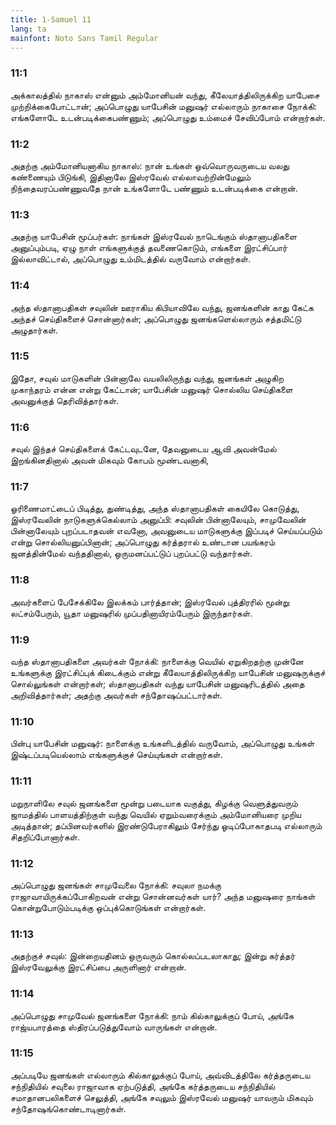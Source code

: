 ```yaml
---
title: 1-Samuel 11
lang: ta
mainfont: Noto Sans Tamil Regular
---
```


###  11:1

அக்காலத்தில் நாகாஸ் என்னும் அம்மோனியன் வந்து, கீலேயாத்திலிருக்கிற யாபேசை முற்றிக்கைபோட்டான்; அப்பொழுது யாபேசின் மனுஷர் எல்லாரும் நாகாசை நோக்கி: எங்களோடே உடன்படிக்கைபண்ணும்; அப்பொழுது உம்மைச் சேவிப்போம் என்றார்கள்.

###  11:2

அதற்கு அம்மோனியனாகிய நாகாஸ்: நான் உங்கள் ஒவ்வொருவருடைய வலது கண்ணையும் பிடுங்கி, இதினாலே இஸ்ரவேல் எல்லாவற்றின்மேலும் நிந்தைவரப்பண்ணுவதே நான் உங்களோடே பண்ணும் உடன்படிக்கை என்றான்.

###  11:3

அதற்கு யாபேசின் மூப்பர்கள்: நாங்கள் இஸ்ரவேல் நாடெங்கும் ஸ்தானாபதிகளை அனுப்பும்படி, ஏழு நாள் எங்களுக்குத் தவணைகொடும், எங்களை இரட்சிப்பார் இல்லாவிட்டால், அப்பொழுது உம்மிடத்தில் வருவோம் என்றார்கள்.

###  11:4

அந்த ஸ்தானாபதிகள் சவுலின் ஊராகிய கிபியாவிலே வந்து, ஜனங்களின் காது கேட்க அந்தச் செய்திகளைச் சொன்னார்கள்; அப்பொழுது ஜனங்களெல்லாரும் சத்தமிட்டு அழுதார்கள்.

###  11:5

இதோ, சவுல் மாடுகளின் பின்னாலே வயலிலிருந்து வந்து, ஜனங்கள் அழுகிற முகாந்தரம் என்ன என்று கேட்டான்; யாபேசின் மனுஷர் சொல்லிய செய்திகளை அவனுக்குத் தெரிவித்தார்கள்.

###  11:6

சவுல் இந்தச் செய்திகளைக் கேட்டவுடனே, தேவனுடைய ஆவி அவன்மேல் இறங்கினதினால் அவன் மிகவும் கோபம் மூண்டவனாகி,

###  11:7

ஓரிணைமாட்டைப் பிடித்து, துண்டித்து, அந்த ஸ்தானாபதிகள் கையிலே கொடுத்து, இஸ்ரவேலின் நாடுகளுக்கெல்லாம் அனுப்பி: சவுலின் பின்னாலேயும், சாமுவேலின் பின்னாலேயும் புறப்படாதவன் எவனோ, அவனுடைய மாடுகளுக்கு இப்படிச் செய்யப்படும் என்று சொல்லியனுப்பினான்; அப்பொழுது கர்த்தரால் உண்டான பயங்கரம் ஜனத்தின்மேல் வந்ததினால், ஒருமனப்பட்டுப் புறப்பட்டு வந்தார்கள்.

###  11:8

அவர்களைப் பேசேக்கிலே இலக்கம் பார்த்தான்; இஸ்ரவேல் புத்திரரில் மூன்று லட்சம்பேரும், யூதா மனுஷரில் முப்பதினாயிரம்பேரும் இருந்தார்கள்.

###  11:9

வந்த ஸ்தானாபதிகளை அவர்கள் நோக்கி: நாளைக்கு வெயில் ஏறுகிறதற்கு முன்னே உங்களுக்கு இரட்சிப்புக் கிடைக்கும் என்று கீலேயாத்திலிருக்கிற யாபேசின் மனுஷருக்குச் சொல்லுங்கள் என்றார்கள்; ஸ்தானாபதிகள் வந்து யாபேசின் மனுஷரிடத்தில் அதை அறிவித்தார்கள்; அதற்கு அவர்கள் சந்தோஷப்பட்டார்கள்.

###  11:10

பின்பு யாபேசின் மனுஷர்: நாளைக்கு உங்களிடத்தில் வருவோம், அப்பொழுது உங்கள் இஷ்டப்படியெல்லாம் எங்களுக்குச் செய்யுங்கள் என்றார்கள்.

###  11:11

மறுநாளிலே சவுல் ஜனங்களை மூன்று படையாக வகுத்து, கிழக்கு வெளுத்துவரும் ஜாமத்தில் பாளயத்திற்குள் வந்து வெயில் ஏறும்வரைக்கும் அம்மோனியரை முறிய அடித்தான்; தப்பினவர்களில் இரண்டுபேராகிலும் சேர்ந்து ஓடிப்போகாதபடி எல்லாரும் சிதறிப்போனார்கள்.

###  11:12

அப்பொழுது ஜனங்கள் சாமுவேலை நோக்கி: சவுலா நமக்கு ராஜாவாயிருக்கப்போகிறவன் என்று சொன்னவர்கள் யார்? அந்த மனுஷரை நாங்கள் கொன்றுபோடும்படிக்கு ஒப்புக்கொடுங்கள் என்றார்கள்.

###  11:13

அதற்குச் சவுல்: இன்றையதினம் ஒருவரும் கொல்லப்படலாகாது; இன்று கர்த்தர் இஸ்ரவேலுக்கு இரட்சிப்பை அருளினார் என்றான்.

###  11:14

அப்பொழுது சாமுவேல் ஜனங்களை நோக்கி: நாம் கில்காலுக்குப் போய், அங்கே ராஜ்யபாரத்தை ஸ்திரப்படுத்துவோம் வாருங்கள் என்றான்.

###  11:15

அப்படியே ஜனங்கள் எல்லாரும் கில்காலுக்குப் போய், அவ்விடத்திலே கர்த்தருடைய சந்நிதியில் சவுலை ராஜாவாக ஏற்படுத்தி, அங்கே கர்த்தருடைய சந்நிதியில் சமாதானபலிகளைச் செலுத்தி, அங்கே சவுலும் இஸ்ரவேல் மனுஷர் யாவரும் மிகவும் சந்தோஷங்கொண்டாடினார்கள்.

